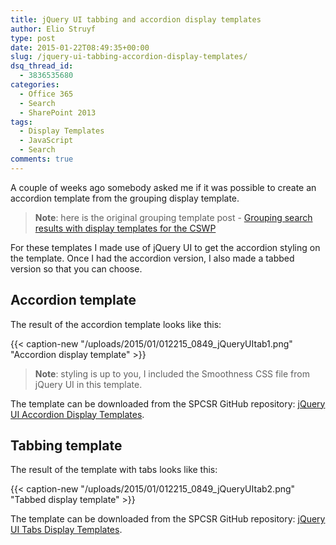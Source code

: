 ```yaml
---
title: jQuery UI tabbing and accordion display templates
author: Elio Struyf
type: post
date: 2015-01-22T08:49:35+00:00
slug: /jquery-ui-tabbing-accordion-display-templates/
dsq_thread_id:
  - 3836535680
categories:
  - Office 365
  - Search
  - SharePoint 2013
tags:
  - Display Templates
  - JavaScript
  - Search
comments: true
---
```


A couple of weeks ago somebody asked me if it was possible to create an accordion template from the grouping display template.

> **Note**: here is the original grouping template post - [Grouping search results with display templates for the CSWP](https://www.eliostruyf.com/grouping-search-results-with-display-templates-for-the-cswp/)

For these templates I made use of jQuery UI to get the accordion styling on the template. Once I had the accordion version, I also made a tabbed version so that you can choose.

## Accordion template

The result of the accordion template looks like this:

{{< caption-new "/uploads/2015/01/012215_0849_jQueryUItab1.png" "Accordion display template" >}}

> **Note**: styling is up to you, I included the Smoothness CSS file from jQuery UI in this template.

The template can be downloaded from the SPCSR GitHub repository: [jQuery UI Accordion Display Templates](https://github.com/SPCSR/DisplayTemplates/tree/master/Search%20Display%20Templates/jQuery%20UI%20Accordion%20Templates "jQuery UI Accordion Display Templates").

## Tabbing template

The result of the template with tabs looks like this:

{{< caption-new "/uploads/2015/01/012215_0849_jQueryUItab2.png" "Tabbed display template" >}}

The template can be downloaded from the SPCSR GitHub repository: [jQuery UI Tabs Display Templates](https://github.com/SPCSR/DisplayTemplates/tree/master/Search%20Display%20Templates/jQuery%20UI%20Tabs%20Templates%20%28CSWP%29 "jQuery UI Tabs Display Templates").